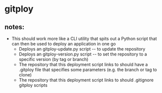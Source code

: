 # gitploy

## notes:
* This should work more like a CLI utility that spits out a Python script that can then be used to deploy an application in one go
  * Deploys an gitploy-update.py script -- to update the repository
  * Deploys an gitploy-version.py script -- to set the repository to a specific version (by tag or branch)
  * The repository that this deployment script links to should have a .gitploy file that specifies some parameters (e.g. the branch or tag to clone)
  * The repository that this deployment script links to should .gitignore gitploy scripts
